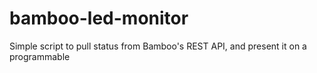 bamboo-led-monitor
==================

Simple script to pull status from Bamboo's REST API, and present it on a programmable 
